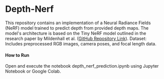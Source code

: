 # Depth-Nerf
This repository contains an implementation of a Neural Radiance Fields (NeRF) model trained to predict depth from provided depth maps. The model's architecture is based on the Tiny NeRF model outlined in the research paper by Mildenhall et al. ([GitHub Repository Link]([https://github.com/YourUsername/YourRepository](https://github.com/bmild/nerf/blob/master/tiny_nerf.ipynb))).
Dataset: Includes preprocessed RGB images, camera poses, and focal length data.

#### How to Run
Open and execute the notebook depth_nerf_prediction.ipynb using Jupyter Notebook or Google Colab.
